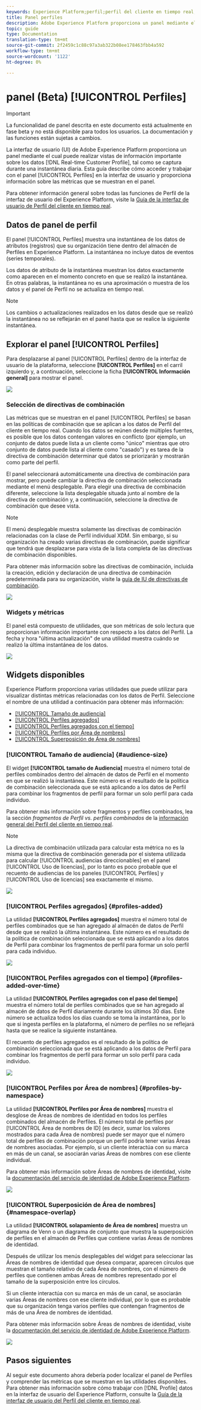 ```yaml
---
keywords: Experience Platform;perfil;perfil del cliente en tiempo real;interfaz de usuario;IU;personalización;panel de perfil;panel
title: Panel perfiles
description: Adobe Experience Platform proporciona un panel mediante el cual puede vista información importante sobre los datos de Perfil del cliente en tiempo real de su organización.
topic: guide
type: Documentation
translation-type: tm+mt
source-git-commit: 2f2459c1c88c97a3ab322b08ee178463fbb4a592
workflow-type: tm+mt
source-wordcount: '1122'
ht-degree: 0%

---
```



# panel (Beta) [!UICONTROL Perfiles]

>[!IMPORTANT]
>
>La funcionalidad de panel descrita en este documento está actualmente en fase beta y no está disponible para todos los usuarios. La documentación y las funciones están sujetas a cambios.

La interfaz de usuario (UI) de Adobe Experience Platform proporciona un panel mediante el cual puede realizar vistas de información importante sobre los datos [!DNL Real-time Customer Profile], tal como se captura durante una instantánea diaria. Esta guía describe cómo acceder y trabajar con el panel [!UICONTROL Perfiles] en la interfaz de usuario y proporciona información sobre las métricas que se muestran en el panel.

Para obtener información general sobre todas las funciones de Perfil de la interfaz de usuario del Experience Platform, visite la [Guía de la interfaz de usuario de Perfil del cliente en tiempo real](../../profile/ui/user-guide.md).

## Datos de panel de perfil

El panel [!UICONTROL Perfiles] muestra una instantánea de los datos de atributos (registros) que su organización tiene dentro del almacén de Perfiles en Experience Platform. La instantánea no incluye datos de eventos (series temporales).

Los datos de atributo de la instantánea muestran los datos exactamente como aparecen en el momento concreto en que se realizó la instantánea. En otras palabras, la instantánea no es una aproximación o muestra de los datos y el panel de Perfil no se actualiza en tiempo real.

>[!NOTE]
>
>Los cambios o actualizaciones realizados en los datos desde que se realizó la instantánea no se reflejarán en el panel hasta que se realice la siguiente instantánea.

## Explorar el panel [!UICONTROL Perfiles]

Para desplazarse al panel [!UICONTROL Perfiles] dentro de la interfaz de usuario de la plataforma, seleccione **[!UICONTROL Perfiles]** en el carril izquierdo y, a continuación, seleccione la ficha **[!UICONTROL Información general]** para mostrar el panel.

![](../images/profiles/dashboard-overview.png)

### Selección de directivas de combinación

Las métricas que se muestran en el panel [!UICONTROL Perfiles] se basan en las políticas de combinación que se aplican a los datos de Perfil del cliente en tiempo real. Cuando los datos se reúnen desde múltiples fuentes, es posible que los datos contengan valores en conflicto (por ejemplo, un conjunto de datos puede lista a un cliente como &quot;único&quot; mientras que otro conjunto de datos puede lista al cliente como &quot;casado&quot;) y es tarea de la directiva de combinación determinar qué datos se priorizarán y mostrarán como parte del perfil.

El panel seleccionará automáticamente una directiva de combinación para mostrar, pero puede cambiar la directiva de combinación seleccionada mediante el menú desplegable. Para elegir una directiva de combinación diferente, seleccione la lista desplegable situada junto al nombre de la directiva de combinación y, a continuación, seleccione la directiva de combinación que desee vista.

>[!NOTE]
>
>El menú desplegable muestra solamente las directivas de combinación relacionadas con la clase de Perfil individual XDM. Sin embargo, si su organización ha creado varias directivas de combinación, puede significar que tendrá que desplazarse para vista de la lista completa de las directivas de combinación disponibles.

Para obtener más información sobre las directivas de combinación, incluida la creación, edición y declaración de una directiva de combinación predeterminada para su organización, visite la [guía de IU de directivas de combinación](../../profile/ui/merge-policies.md).

![](../images/profiles/select-merge-policy.png)

### Widgets y métricas

El panel está compuesto de utilidades, que son métricas de solo lectura que proporcionan información importante con respecto a los datos del Perfil. La fecha y hora &quot;última actualización&quot; de una utilidad muestra cuándo se realizó la última instantánea de los datos.

![](../images/profiles/dashboard-timestamp.png)

## Widgets disponibles

Experience Platform proporciona varias utilidades que puede utilizar para visualizar distintas métricas relacionadas con los datos de Perfil. Seleccione el nombre de una utilidad a continuación para obtener más información:

* [[!UICONTROL Tamaño de audiencia]](#audience-size)
* [[!UICONTROL Perfiles agregados]](#profiles-added)
* [[!UICONTROL Perfiles agregados con el tiempo]](#profiles-added-over-time)
* [[!UICONTROL Perfiles por Área de nombres]](#profiles-by-namespace)
* [[!UICONTROL Superposición de Área de nombres]](#namespace-overlap)

### [!UICONTROL Tamaño de audiencia] {#audience-size}

El widget **[!UICONTROL tamaño de Audiencia]** muestra el número total de perfiles combinados dentro del almacén de datos de Perfil en el momento en que se realizó la instantánea. Este número es el resultado de la política de combinación seleccionada que se está aplicando a los datos de Perfil para combinar los fragmentos de perfil para formar un solo perfil para cada individuo.

Para obtener más información sobre fragmentos y perfiles combinados, lea la sección *fragmentos de Perfil vs. perfiles combinados* de la [información general del Perfil del cliente en tiempo real](../../profile/home.md).

>[!NOTE]
>
>La directiva de combinación utilizada para calcular esta métrica no es la misma que la directiva de combinación generada por el sistema utilizada para calcular [!UICONTROL audiencias direccionables] en el panel [!UICONTROL Uso de licencias], por lo tanto es poco probable que el recuento de audiencias de los paneles [!UICONTROL Perfiles] y [!UICONTROL Uso de licencias] sea exactamente el mismo.

![](../images/profiles/audience-size.png)

### [!UICONTROL Perfiles agregados] {#profiles-added}

La utilidad **[!UICONTROL Perfiles agregados]** muestra el número total de perfiles combinados que se han agregado al almacén de datos de Perfil desde que se realizó la última instantánea. Este número es el resultado de la política de combinación seleccionada que se está aplicando a los datos de Perfil para combinar los fragmentos de perfil para formar un solo perfil para cada individuo.

![](../images/profiles/profiles-added.png)

### [!UICONTROL Perfiles agregados con el tiempo] {#profiles-added-over-time}

La utilidad **[!UICONTROL Perfiles agregados con el paso del tiempo]** muestra el número total de perfiles combinados que se han agregado al almacén de datos de Perfil diariamente durante los últimos 30 días. Este número se actualiza todos los días cuando se toma la instantánea, por lo que si ingesta perfiles en la plataforma, el número de perfiles no se reflejará hasta que se realice la siguiente instantánea.

El recuento de perfiles agregados es el resultado de la política de combinación seleccionada que se está aplicando a los datos de Perfil para combinar los fragmentos de perfil para formar un solo perfil para cada individuo.

![](../images/profiles/profiles-added-over-time.png)

### [!UICONTROL Perfiles por Área de nombres] {#profiles-by-namespace}

La utilidad **[!UICONTROL Perfiles por Área de nombres]** muestra el desglose de Áreas de nombres de identidad en todos los perfiles combinados del almacén de Perfiles. El número total de perfiles por [!UICONTROL Área de nombres de ID] (es decir, sumar los valores mostrados para cada Área de nombres) puede ser mayor que el número total de perfiles de combinación porque un perfil podría tener varias Áreas de nombres asociadas. Por ejemplo, si un cliente interactúa con su marca en más de un canal, se asociarán varias Áreas de nombres con ese cliente individual.

Para obtener más información sobre Áreas de nombres de identidad, visite la [documentación del servicio de identidad de Adobe Experience Platform](../../identity-service/home.md).

![](../images/profiles/profiles-by-namespace.png)

### [!UICONTROL Superposición de Área de nombres] {#namespace-overlap}

La utilidad **[!UICONTROL solapamiento de Área de nombres]** muestra un diagrama de Venn o un diagrama de conjunto que muestra la superposición de perfiles en el almacén de Perfiles que contiene varias Áreas de nombres de identidad.

Después de utilizar los menús desplegables del widget para seleccionar las Áreas de nombres de identidad que desea comparar, aparecen círculos que muestran el tamaño relativo de cada Área de nombres, con el número de perfiles que contienen ambas Áreas de nombres representado por el tamaño de la superposición entre los círculos.

Si un cliente interactúa con su marca en más de un canal, se asociarán varias Áreas de nombres con ese cliente individual, por lo que es probable que su organización tenga varios perfiles que contengan fragmentos de más de una Área de nombres de identidad.

Para obtener más información sobre Áreas de nombres de identidad, visite la [documentación del servicio de identidad de Adobe Experience Platform](../../identity-service/home.md).

![](../images/profiles/namespace-overlap.png)

## Pasos siguientes

Al seguir este documento ahora debería poder localizar el panel de Perfiles y comprender las métricas que se muestran en las utilidades disponibles. Para obtener más información sobre cómo trabajar con [!DNL Profile] datos en la interfaz de usuario del Experience Platform, consulte la [Guía de la interfaz de usuario del Perfil del cliente en tiempo real](../../profile/ui/user-guide.md).